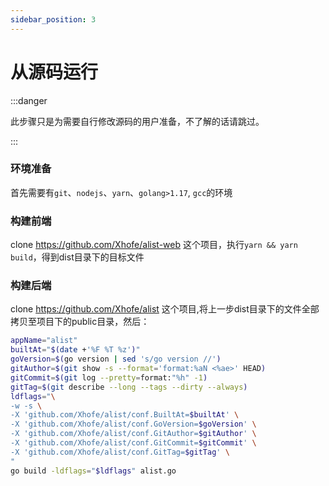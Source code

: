 ```yaml
---
sidebar_position: 3
---
```


# 从源码运行

:::danger

此步骤只是为需要自行修改源码的用户准备，不了解的话请跳过。

:::

### 环境准备
首先需要有`git`、`nodejs`、`yarn`、`golang>1.17`, `gcc`的环境

### 构建前端
clone https://github.com/Xhofe/alist-web 这个项目，执行`yarn && yarn build`，得到dist目录下的目标文件

### 构建后端
clone https://github.com/Xhofe/alist 这个项目,将上一步dist目录下的文件全部拷贝至项目下的public目录，然后：
```bash
appName="alist"
builtAt="$(date +'%F %T %z')"
goVersion=$(go version | sed 's/go version //')
gitAuthor=$(git show -s --format='format:%aN <%ae>' HEAD)
gitCommit=$(git log --pretty=format:"%h" -1)
gitTag=$(git describe --long --tags --dirty --always)
ldflags="\
-w -s \
-X 'github.com/Xhofe/alist/conf.BuiltAt=$builtAt' \
-X 'github.com/Xhofe/alist/conf.GoVersion=$goVersion' \
-X 'github.com/Xhofe/alist/conf.GitAuthor=$gitAuthor' \
-X 'github.com/Xhofe/alist/conf.GitCommit=$gitCommit' \
-X 'github.com/Xhofe/alist/conf.GitTag=$gitTag' \
"
go build -ldflags="$ldflags" alist.go
```
